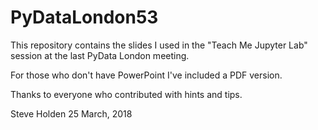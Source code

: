 # PyDataLondon53

This repository contains the slides I used in the "Teach Me Jupyter Lab"
session at the last PyData London meeting.

For those who don't have PowerPoint I've included a PDF version.

Thanks to everyone who contributed with hints and tips.

Steve Holden
25 March, 2018
